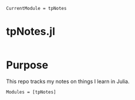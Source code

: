 ```@meta
CurrentModule = tpNotes
```

# tpNotes.jl

```@index
```

# Purpose

This repo tracks my notes on things I learn in Julia.



```@autodocs
Modules = [tpNotes]
```
